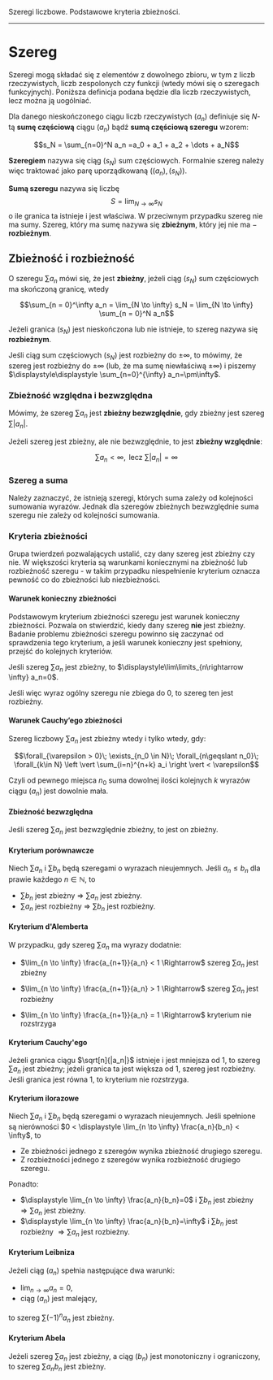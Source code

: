 Szeregi liczbowe. Podstawowe kryteria zbieżności.

---

# Szereg

Szeregi mogą składać się z elementów z dowolnego zbioru, w tym z liczb rzeczywistych, liczb zespolonych czy funkcji (wtedy mówi się o szeregach funkcyjnych). Poniższa definicja podana będzie dla liczb rzeczywistych, lecz można ją uogólniać.

Dla danego nieskończonego ciągu liczb rzeczywistych $(a_n)$ definiuje się $N$-tą **sumę częściową** ciągu $(a_n)$ bądź **sumą częściową szeregu** wzorem:

$$s_N = \sum_{n=0}^N a_n =a_0 + a_1 + a_2 + \dots + a_N$$

**Szeregiem** nazywa się ciąg $(s_N)$ sum częściowych. Formalnie szereg należy więc traktować jako parę uporządkowaną $\bigl((a_n), (s_N)\bigr)$.

**Sumą szeregu** nazywa się liczbę $$S = \lim_{N \rightarrow \infty }s_N$$ o ile granica ta istnieje i jest właściwa. W przeciwnym przypadku szereg nie ma sumy. Szereg, który ma sumę nazywa się **zbieżnym**, który jej nie ma − **rozbieżnym**.

## Zbieżność i rozbieżność
O szeregu $\sum a_n$ mówi się, że jest **zbieżny**, jeżeli ciąg $(s_N)$ sum częściowych ma skończoną granicę, wtedy

$$\sum_{n = 0}^\infty a_n = \lim_{N \to \infty} s_N = \lim_{N \to \infty} \sum_{n = 0}^N a_n$$

Jeżeli granica $(s_N)$ jest nieskończona lub nie istnieje, to szereg nazywa się **rozbieżnym**.

Jeśli ciąg sum częściowych $(s_N)$ jest rozbieżny do $\displaystyle\pm\infty$, to mówimy, że szereg jest rozbieżny do $\displaystyle\pm\infty$ (lub, że ma sumę niewłaściwą $\displaystyle\pm\infty$) i piszemy $\displaystyle\displaystyle \sum_{n=0}^{\infty} a_n=\pm\infty$.

### Zbieżność względna i bezwzględna
Mówimy, że szereg $\sum a_n$ jest **zbieżny bezwzględnie**, gdy zbieżny jest szereg $\sum |a_n|$.

Jeżeli szereg jest zbieżny, ale nie bezwzględnie, to jest **zbieżny względnie**:

$$\sum a_n < \infty, \text{ lecz } \sum |a_n| = \infty$$

### Szereg a suma
Należy zaznaczyć, że istnieją szeregi, których suma zależy od kolejności sumowania wyrazów. Jednak dla szeregów zbieżnych bezwzględnie suma szeregu nie zależy od kolejności sumowania. 

### Kryteria zbieżności
Grupa twierdzeń pozwalających ustalić, czy dany szereg jest zbieżny czy nie. W większości kryteria są warunkami koniecznymi na zbieżność lub rozbieżność szeregu - w takim przypadku niespełnienie kryterium oznacza pewność co do zbieżności lub niezbieżności.

#### Warunek konieczny zbieżności
Podstawowym kryterium zbieżności szeregu jest warunek konieczny zbieżności. Pozwala on stwierdzić, kiedy dany szereg **nie** jest zbieżny. Badanie problemu zbieżności szeregu powinno się zaczynać od sprawdzenia tego kryterium, a jeśli warunek konieczny jest spełniony, przejść do kolejnych kryteriów.

Jeśli szereg $\displaystyle \sum a_n$ jest zbieżny, to $\displaystyle\lim\limits_{n\rightarrow \infty} a_n=0$.

Jeśli więc wyraz ogólny szeregu nie zbiega do $0$, to szereg ten jest rozbieżny.

#### Warunek Cauchy’ego zbieżności
Szereg liczbowy $\sum a_n$ jest zbieżny wtedy i tylko wtedy, gdy:

$$\forall_{\varepsilon > 0}\; \exists_{n_0 \in N}\; \forall_{n\geqslant n_0}\; \forall_{k\in N} \left \vert \sum_{i=n}^{n+k} a_i \right \vert < \varepsilon$$

Czyli od pewnego miejsca $n_0$ suma dowolnej ilości kolejnych $k$ wyrazów ciągu $(a_n)$ jest dowolnie mała.

#### Zbieżność bezwzględna
Jeśli szereg $\displaystyle \sum a_n$ jest bezwzględnie zbieżny, to jest on zbieżny.

#### Kryterium porównawcze
Niech $\sum a_n$ i $\sum b_n$ będą szeregami o wyrazach nieujemnych. Jeśli $a_n\leq b_n$ dla prawie każdego $n\in\mathbb{N}$, to

* $\sum b_n$ jest zbieżny $\Rightarrow$ $\sum a_n$ jest zbieżny.
* $\sum a_n$ jest rozbieżny $\Rightarrow$ $\sum b_n$ jest rozbieżny.

#### Kryterium d'Alemberta
W przypadku, gdy szereg $\sum a_n$ ma wyrazy dodatnie:

* $\lim_{n \to \infty} \frac{a_{n+1}}{a_n} < 1 \Rightarrow$ szereg $\sum a_n$ jest zbieżny

* $\lim_{n \to \infty} \frac{a_{n+1}}{a_n} > 1 \Rightarrow$ szereg $\sum a_n$ jest rozbieżny

* $\lim_{n \to \infty} \frac{a_{n+1}}{a_n} = 1 \Rightarrow$ kryterium nie rozstrzyga

#### Kryterium Cauchy'ego
Jeżeli granica ciągu $\sqrt[n]{|a_n|}$ istnieje i jest mniejsza od $1$, to szereg $\sum a_n$ jest zbieżny; jeżeli granica ta jest większa od $1$, szereg jest rozbieżny. Jeśli granica jest równa $1$, to kryterium nie rozstrzyga.

#### Kryterium ilorazowe
Niech $\sum a_n$ i $\sum b_n$ będą szeregami o wyrazach nieujemnych. Jeśli spełnione są nierówności $0 < \displaystyle \lim_{n \to \infty} \frac{a_n}{b_n} < \infty$, to

* Ze zbieżności jednego z szeregów wynika zbieżność drugiego szeregu.
* Z rozbieżności jednego z szeregów wynika rozbieżność drugiego szeregu.

Ponadto:

* $\displaystyle \lim_{n \to \infty} \frac{a_n}{b_n}=0$ i $\sum b_n$ jest zbieżny $\Rightarrow \sum a_n$ jest zbieżny.
* $\displaystyle \lim_{n \to \infty} \frac{a_n}{b_n}=\infty$ i $\sum b_n$ jest rozbieżny $\Rightarrow \sum a_n$ jest rozbieżny.

#### Kryterium Leibniza
Jeżeli ciąg $(a_{n})$ spełnia następujące dwa warunki:
* $\displaystyle \lim_{n \to \infty} a_n=0$,
* ciąg $(a_{n})$ jest malejący,

to szereg $\sum (-1)^{n}a_{n}$ jest zbieżny.

#### Kryterium Abela
Jeżeli szereg $\sum a_n$ jest zbieżny, a ciąg $(b_n)$ jest monotoniczny i ograniczony, to szereg $\sum a_nb_n$ jest zbieżny.
